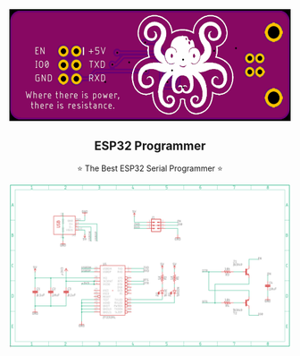 <div align="center">
  <img src="bottom.png" alt="Logo" width="548" height="200">
  <h2 align="center">ESP32 Programmer</h3>
  <p align="center">
    ⭐️ The Best ESP32 Serial Programmer ⭐️
    <br />
    
</div>

<img src="schematic.png" alt="Schematic">